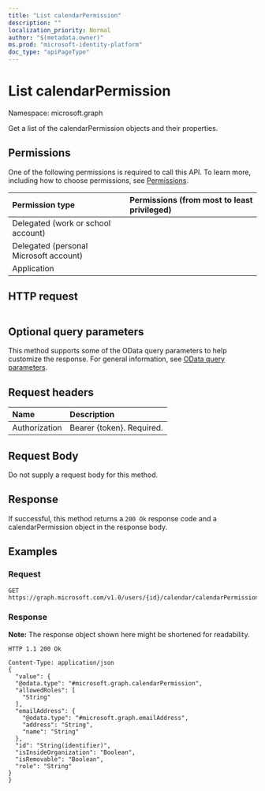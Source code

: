 ```yaml
---
title: "List calendarPermission"
description: ""
localization_priority: Normal
author: "$(metadata.owner)"
ms.prod: "microsoft-identity-platform"
doc_type: "apiPageType"
---
```


# List calendarPermission

Namespace: microsoft.graph

Get a list of the calendarPermission objects and their properties.

## Permissions

One of the following permissions is required to call this API. To learn more, including how to choose permissions, see [Permissions](/graph/permissions-reference).

| Permission type                        | Permissions (from most to least privileged) |
| :------------------------------------- | :------------------------------------------ |
| Delegated (work or school account)     |                                             |
| Delegated (personal Microsoft account) |                                             |
| Application                            |                                             |

## HTTP request

<!-- {
  "blockType": "ignored"
}
-->

```http

```

## Optional query parameters

This method supports some of the OData query parameters to help customize the response. For general information, see [OData query parameters](/graph/query-parameters).

## Request headers

| Name          | Description               |
| :------------ | :------------------------ |
| Authorization | Bearer {token}. Required. |

## Request Body

<!-- Actions and Functions -->

<!-- CRUD Methods -->

Do not supply a request body for this method.

## Response

If successful, this method returns a `200 Ok` response code and a calendarPermission object in the response body.

## Examples

### Request

<!-- {
  "blockType": "request",
  "name": "list_calendarpermission"
}
-->

```http
GET https://graph.microsoft.com/v1.0/users/{id}/calendar/calendarPermissions/{id}

```

### Response

**Note:** The response object shown here might be shortened for readability.

<!-- {
  "blockType": "response",
  "truncated": true,
  "@odata.type": "Microsoft.OutlookServices.calendarPermission"
}
-->

```http
HTTP 1.1 200 Ok

Content-Type: application/json
{
  "value": {
  "@odata.type": "#microsoft.graph.calendarPermission",
  "allowedRoles": [
    "String"
  ],
  "emailAddress": {
    "@odata.type": "#microsoft.graph.emailAddress",
    "address": "String",
    "name": "String"
  },
  "id": "String(identifier)",
  "isInsideOrganization": "Boolean",
  "isRemovable": "Boolean",
  "role": "String"
}
}

```
